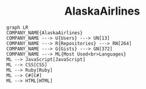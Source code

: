 <h1 align="center">AlaskaAirlines</h1>

```mermaid
graph LR
COMPANY_NAME{AlaskaAirlines}
COMPANY_NAME ---> U{Users} ---> UN[13]
COMPANY_NAME ---> R{Repositories} ---> RN[264]
COMPANY_NAME ---> G{Gists} ---> GN[372]
COMPANY_NAME ---> ML{Most Used<br>Languages}
ML --> JavaScript[JavaScript]
ML --> CSS[CSS]
ML --> Ruby[Ruby]
ML --> C#[C#]
ML --> HTML[HTML]
```
